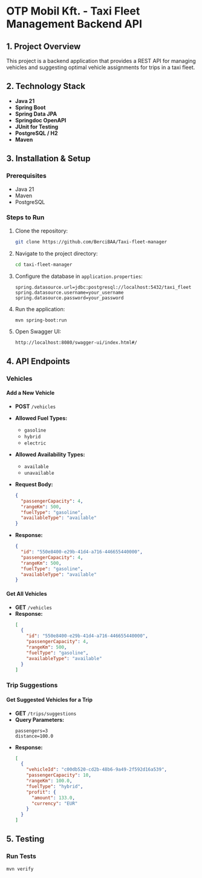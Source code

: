 # OTP Mobil Kft. - Taxi Fleet Management Backend API

## 1. Project Overview

This project is a backend application that provides a REST API for managing vehicles and suggesting optimal vehicle assignments for trips in a taxi fleet. 

## 2. Technology Stack

- **Java 21**
- **Spring Boot**
- **Spring Data JPA**
- **Springdoc OpenAPI**
- **JUnit for Testing**
- **PostgreSQL / H2**
- **Maven**

## 3. Installation & Setup

### Prerequisites
- Java 21
- Maven
- PostgreSQL

### Steps to Run
1. Clone the repository:
   ```sh
   git clone https://github.com/BerciBAA/Taxi-fleet-manager
   ```
2. Navigate to the project directory:
   ```sh
   cd taxi-fleet-manager
   ```
3. Configure the database in `application.properties`:
   ```properties
   spring.datasource.url=jdbc:postgresql://localhost:5432/taxi_fleet
   spring.datasource.username=your_username
   spring.datasource.password=your_password
   ```
4. Run the application:
   ```sh
   mvn spring-boot:run
   ```
5. Open Swagger UI:
   ```
   http://localhost:8080/swagger-ui/index.html#/
   ```

## 4. API Endpoints

### Vehicles

#### Add a New Vehicle
- **POST** `/vehicles`

- **Allowed Fuel Types:**
  - `gasoline`
  - `hybrid`
  - `electric`

- **Allowed Availability Types:**
  - `available`
  - `unavailable`

- **Request Body:**
  ```json
  {
    "passengerCapacity": 4,
    "rangeKm": 500,
    "fuelType": "gasoline",
    "availableType": "available"
  }
  ```

- **Response:**
  ```json
  {
    "id": "550e8400-e29b-41d4-a716-446655440000",
    "passengerCapacity": 4,
    "rangeKm": 500,
    "fuelType": "gasoline",
    "availableType": "available"
  }
  ```

#### Get All Vehicles
- **GET** `/vehicles`
- **Response:**
  ```json
  [
    {
      "id": "550e8400-e29b-41d4-a716-446655440000",
      "passengerCapacity": 4,
      "rangeKm": 500,
      "fuelType": "gasoline",
      "availableType": "available"
    }
  ]
  ```

### Trip Suggestions

#### Get Suggested Vehicles for a Trip
- **GET** `/trips/suggestions`
- **Query Parameters:**
  ```
  passengers=3
  distance=100.0
  ```
- **Response:**
  ```json
  [
    {
      "vehicleId": "c00db520-cd2b-48b6-9a49-2f592d16a539",
      "passengerCapacity": 10,
      "rangeKm": 100.0,
      "fuelType": "hybrid",
      "profit": {
        "amount": 133.0,
        "currency": "EUR"
      }
    }
  ]
  ```

## 5. Testing

### Run Tests
```sh
mvn verify
```
